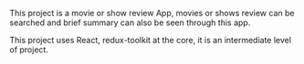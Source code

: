 This project is a movie or show review App, movies or shows review can be searched and brief summary can also be seen through this app.

This project uses React, redux-toolkit at the core, it is an intermediate level of project.